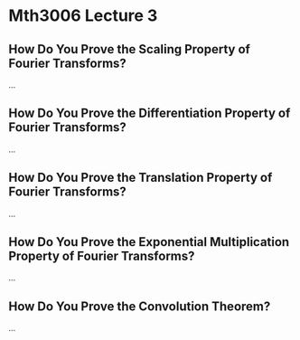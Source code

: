 # Mth3006 Lecture 3

## How Do You Prove the Scaling Property of Fourier Transforms?

…

## How Do You Prove the Differentiation Property of Fourier Transforms?

…

## How Do You Prove the Translation Property of Fourier Transforms?

…

## How Do You Prove the Exponential Multiplication Property of Fourier Transforms?

…

## How Do You Prove the Convolution Theorem?

…
